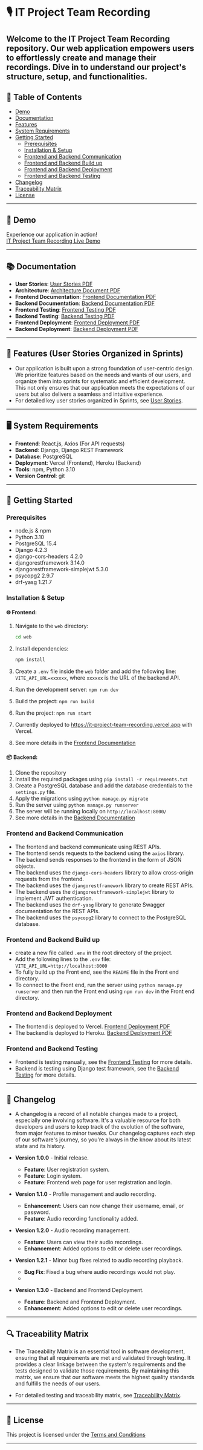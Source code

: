 # 🎙️ IT Project Team Recording
Welcome to the IT Project Team Recording repository. 
Our web application empowers users to effortlessly create and manage their recordings. 
Dive in to understand our project's structure, setup, and functionalities.
---

## 📌 Table of Contents

- [Demo](#-demo)
- [Documentation](#-documentation)
- [Features](#-features-user-stories-organized-in-sprints)
- [System Requirements](#-system-requirements)
- [Getting Started](#-getting-started)
  - [Prerequisites](#prerequisites)
  - [Installation & Setup](#installation--setup)
  - [Frontend and Backend Communication](#frontend-and-backend-communication)
  - [Frontend and Backend Build up](#frontend-and-backend-build-up)
  - [Frontend and Backend Deployment](#frontend-and-backend-deployment)
  - [Frontend and Backend Testing](#frontend-and-backend-testing)
- [Changelog](#-changelog)
- [Traceability Matrix](#-traceability-matrix)
- [License](#-license)

---
## 🎥 Demo

Experience our application in action!  
[IT Project Team Recording Live Demo](https://it-project-team-recording.vercel.app)

---
## 📚 Documentation

- **User Stories**: [User Stories PDF](docs/Acceptance%20Criteria.pdf)
- **Architecture**: [Architecture Document PDF](docs/Architectural%20Design.pdf)
- **Frontend Documentation**: [Frontend Documentation PDF](docs/Frontend%20Documentation.pdf)
- **Backend Documentation**: [Backend Documentation PDF](docs/Backend%20Documentation.pdf)
- **Frontend Testing**: [Frontend Testing PDF](docs/Frontend%20Testing.pdf)
- **Backend Testing**: [Backend Testing PDF](docs/Backend%20Testing.pdf)
- **Frontend Deployment**: [Frontend Deployment PDF](docs/Frontend%20Deployment.pdf)
- **Backend Deployment**: [Backend Deployment PDF](docs/Backend%20Deployment.pdf)
---

## 🚀 Features (User Stories Organized in Sprints)
- Our application is built upon a strong foundation of user-centric design. We prioritize features based on the needs and wants of our users, and organize them into sprints for systematic and efficient development. This not only ensures that our application meets the expectations of our users but also delivers a seamless and intuitive experience.
- For detailed key user stories organized in Sprints, see [User Stories](docs/Features.md).
---

## 🖥️ System Requirements

- **Frontend**: React.js, Axios (For API requests)
- **Backend**: Django, Django REST Framework
- **Database**: PostgreSQL
- **Deployment**: Vercel (Frontend), Heroku (Backend)
- **Tools**: npm, Python 3.10
- **Version Control**: git

---

## 🌟 Getting Started

### Prerequisites

- node.js & npm
- Python 3.10
- PostgreSQL 15.4
- Django 4.2.3
- django-cors-headers 4.2.0
- djangorestframework 3.14.0
- djangorestframework-simplejwt 5.3.0
- psycopg2 2.9.7
- drf-yasg 1.21.7

### Installation & Setup

#### 🌐 Frontend:

1. Navigate to the `web` directory: 
    
   ```bash
   cd web
   ```

2. Install dependencies:

   ```bash
   npm install
   ```
   
3. Create a `.env` file inside the `web` folder and add the following line: `VITE_API_URL=xxxxxx`, where `xxxxxx` is the URL of the backend API.
4. Run the development server: `npm run dev`
5. Build the project: `npm run build`
6. Run the project: `npm run start`
7. Currently deployed to <https://it-project-team-recording.vercel.app> with Vercel.
8. See more details in the [Frontend Documentation](docs/Frontend%20Documentation.pdf)
#### 📦 Backend:

1. Clone the repository
2. Install the required packages using `pip install -r requirements.txt`
3. Create a PostgreSQL database and add the database credentials to the `settings.py` file.
4. Apply the migrations using `python manage.py migrate`
5. Run the server using `python manage.py runserver`
6. The server will be running locally on `http://localhost:8000/`
7. See more details in the [Backend Documentation](docs/Backend%20Documentation.pdf)

### Frontend and Backend Communication

- The frontend and backend communicate using REST APIs.
- The frontend sends requests to the backend using the `axios` library.
- The backend sends responses to the frontend in the form of JSON objects.
- The backend uses the `django-cors-headers` library to allow cross-origin requests from the frontend.
- The backend uses the `djangorestframework` library to create REST APIs.
- The backend uses the `djangorestframework-simplejwt` library to implement JWT authentication.
- The backend uses the `drf-yasg` library to generate Swagger documentation for the REST APIs.
- The backend uses the `psycopg2` library to connect to the PostgreSQL database.


### Frontend and Backend Build up

- create a new file called `.env` in the root directory of the project.
- Add the following lines to the `.env` file: `VITE_API_URL=http://localhost:8000`
- To fully build up the Front end, see the `README` file in the Front end directory.
- To connect to the Front end, run the server using `python manage.py runserver` and then run the Front end using `npm run dev` in the Front end directory.


### Frontend and Backend Deployment

- The frontend is deployed to Vercel. [Frontend Deployment PDF](docs/Frontend%20Deployment.pdf)
- The backend is deployed to Heroku. [Backend Deployment PDF](docs/Backend%20Deployment.pdf)

### Frontend and Backend Testing

- Frontend is testing manually, see the [Frontend Testing](docs/Frontend%20Testing.pdf) for more details.
- Backend is testing using Django test framework, see the [Backend Testing](docs/Backend%20Testing.pdf) for more details.

---

## 📜 Changelog
- A changelog is a record of all notable changes made to a project, especially one involving software. It's a valuable resource for both developers and users to keep track of the evolution of the software, from major features to minor tweaks. Our changelog captures each step of our software's journey, so you're always in the know about its latest state and its history.

- **Version 1.0.0** - Initial release.
  - **Feature**: User registration system.
  - **Feature**: Login system.
  - **Feature**: Frontend web page for user registration and login.
  
- **Version 1.1.0** - Profile management and audio recording.
  - **Enhancement**: Users can now change their username, email, or password.
  - **Feature**: Audio recording functionality added.

- **Version 1.2.0** - Audio recording management.
  - **Feature**: Users can view their audio recordings.
  - **Enhancement**: Added options to edit or delete user recordings.

- **Version 1.2.1** - Minor bug fixes related to audio recording playback.
  - **Bug Fix**: Fixed a bug where audio recordings would not play.
  - 
- **Version 1.3.0** - Backend and Frontend Deployment.
  - **Feature**: Backend and Frontend Deployment.
  - **Enhancement**: Added options to edit or delete user recordings.
---

## 🔍 Traceability Matrix
- The Traceability Matrix is an essential tool in software development, ensuring that all requirements are met and validated through testing. It provides a clear linkage between the system's requirements and the tests designed to validate those requirements. By maintaining this matrix, we ensure that our software meets the highest quality standards and fulfills the needs of our users.

- For detailed testing and traceability matrix, see [Traceability Matrix](docs/TraceabilityMatrix.md).

---

## 📜 License

This project is licensed under the [Terms and Conditions](docs/Terms%20and%20Conditions.pdf)

---